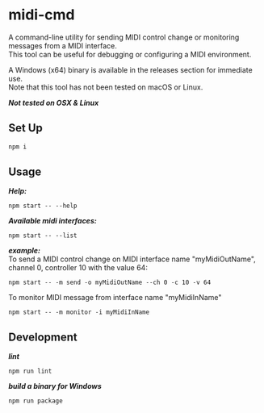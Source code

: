 # midi-cmd

A command-line utility for sending MIDI control change or monitoring messages from a MIDI interface.  
This tool can be useful for debugging or configuring a MIDI environment.  
  
A Windows (x64) binary is available in the releases section for immediate use.  
Note that this tool has not been tested on macOS or Linux.


***Not tested on OSX & Linux***

## Set Up
```cmd
npm i
```

## Usage
***Help:***
```
npm start -- --help
```

***Available midi interfaces:***
```
npm start -- --list
```

***example:***  
To send a MIDI control change on MIDI interface name "myMidiOutName", channel 0, controller 10 with the value 64:
```
npm start -- -m send -o myMidiOutName --ch 0 -c 10 -v 64
```

To monitor MIDI message from interface name "myMidiInName"
```
npm start -- -m monitor -i myMidiInName
```

## Development
***lint***
```
npm run lint
```
***build a binary for Windows***
```
npm run package
```
